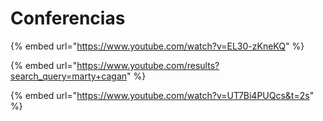 # Conferencias

{% embed url="https://www.youtube.com/watch?v=EL30-zKneKQ" %}

{% embed url="https://www.youtube.com/results?search_query=marty+cagan" %}

{% embed url="https://www.youtube.com/watch?v=UT7Bi4PUQcs&t=2s" %}
